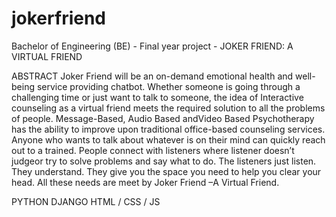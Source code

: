 # jokerfriend
Bachelor of Engineering (BE) - Final year project - JOKER  FRIEND:  A  VIRTUAL FRIEND

ABSTRACT
Joker Friend will be an on-demand emotional health and well-being service providing chatbot. Whether someone is going through a challenging time or just want to talk to someone, the idea of Interactive counseling as a virtual friend meets the required solution to all the problems of people.  Message-Based,  Audio  Based  andVideo  Based  Psychotherapy  has  the  ability  to improve  upon  traditional  office-based  counseling  services.
Anyone  who  wants  to  talk  about whatever  is  on  their  mind  can  quickly  reach  out  to  a  trained.  People  connect  with  listeners where listener doesn’t judgeor  try  to  solve  problems  and  say  what  to  do.  The  listeners  just listen. They understand. 
They give  you the space you need to help you clear  your head.  All these needs are meet by Joker Friend –A Virtual Friend.

PYTHON
DJANGO 
HTML / CSS / JS
